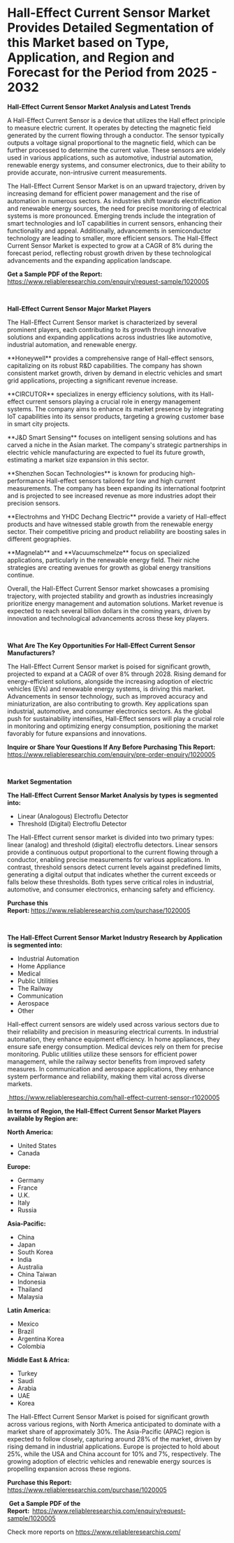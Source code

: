 <p><h1>Hall-Effect Current Sensor Market Provides Detailed Segmentation of this Market based on Type, Application, and Region and Forecast for the Period from 2025 - 2032</h1></p><p><strong>Hall-Effect Current Sensor Market Analysis and Latest Trends</strong></p>
<p><p>A Hall-Effect Current Sensor is a device that utilizes the Hall effect principle to measure electric current. It operates by detecting the magnetic field generated by the current flowing through a conductor. The sensor typically outputs a voltage signal proportional to the magnetic field, which can be further processed to determine the current value. These sensors are widely used in various applications, such as automotive, industrial automation, renewable energy systems, and consumer electronics, due to their ability to provide accurate, non-intrusive current measurements.</p><p>The Hall-Effect Current Sensor Market is on an upward trajectory, driven by increasing demand for efficient power management and the rise of automation in numerous sectors. As industries shift towards electrification and renewable energy sources, the need for precise monitoring of electrical systems is more pronounced. Emerging trends include the integration of smart technologies and IoT capabilities in current sensors, enhancing their functionality and appeal. Additionally, advancements in semiconductor technology are leading to smaller, more efficient sensors. The Hall-Effect Current Sensor Market is expected to grow at a CAGR of 8% during the forecast period, reflecting robust growth driven by these technological advancements and the expanding application landscape.</p></p>
<p><strong>Get a Sample PDF of the Report:&nbsp;</strong> <a href="https://www.reliableresearchiq.com/enquiry/request-sample/1020005?utm_campaign=2732&utm_medium=2&utm_source=Github&utm_content=ia&utm_term=28022025&utm_id=hall-effect-current-sensor">https://www.reliableresearchiq.com/enquiry/request-sample/1020005</a></p>
<p>&nbsp;</p>
<p><strong>Hall-Effect Current Sensor Major Market Players</strong></p>
<p><p>The Hall-Effect Current Sensor market is characterized by several prominent players, each contributing to its growth through innovative solutions and expanding applications across industries like automotive, industrial automation, and renewable energy.</p><p>**Honeywell** provides a comprehensive range of Hall-effect sensors, capitalizing on its robust R&D capabilities. The company has shown consistent market growth, driven by demand in electric vehicles and smart grid applications, projecting a significant revenue increase.</p><p>**CIRCUTOR** specializes in energy efficiency solutions, with its Hall-effect current sensors playing a crucial role in energy management systems. The company aims to enhance its market presence by integrating IoT capabilities into its sensor products, targeting a growing customer base in smart city projects.</p><p>**J&D Smart Sensing** focuses on intelligent sensing solutions and has carved a niche in the Asian market. The company's strategic partnerships in electric vehicle manufacturing are expected to fuel its future growth, estimating a market size expansion in this sector.</p><p>**Shenzhen Socan Technologies** is known for producing high-performance Hall-effect sensors tailored for low and high current measurements. The company has been expanding its international footprint and is projected to see increased revenue as more industries adopt their precision sensors.</p><p>**Electrohms and YHDC Dechang Electric** provide a variety of Hall-effect products and have witnessed stable growth from the renewable energy sector. Their competitive pricing and product reliability are boosting sales in different geographies.</p><p>**Magnelab** and **Vacuumschmelze** focus on specialized applications, particularly in the renewable energy field. Their niche strategies are creating avenues for growth as global energy transitions continue.</p><p>Overall, the Hall-Effect Current Sensor market showcases a promising trajectory, with projected stability and growth as industries increasingly prioritize energy management and automation solutions. Market revenue is expected to reach several billion dollars in the coming years, driven by innovation and technological advancements across these key players.</p></p>
<p>&nbsp;</p>
<p><strong>What Are The Key Opportunities For Hall-Effect Current Sensor Manufacturers?</strong></p>
<p><p>The Hall-Effect Current Sensor market is poised for significant growth, projected to expand at a CAGR of over 8% through 2028. Rising demand for energy-efficient solutions, alongside the increasing adoption of electric vehicles (EVs) and renewable energy systems, is driving this market. Advancements in sensor technology, such as improved accuracy and miniaturization, are also contributing to growth. Key applications span industrial, automotive, and consumer electronics sectors. As the global push for sustainability intensifies, Hall-Effect sensors will play a crucial role in monitoring and optimizing energy consumption, positioning the market favorably for future expansions and innovations.</p></p>
<p><strong>Inquire or Share Your Questions If Any Before Purchasing This Report:</strong> <a href="https://www.reliableresearchiq.com/enquiry/pre-order-enquiry/1020005?utm_campaign=2732&utm_medium=2&utm_source=Github&utm_content=ia&utm_term=28022025&utm_id=hall-effect-current-sensor">https://www.reliableresearchiq.com/enquiry/pre-order-enquiry/1020005</a></p>
<p>&nbsp;</p>
<p><strong>Market Segmentation</strong></p>
<p><strong>The Hall-Effect Current Sensor Market Analysis by types is segmented into:</strong></p>
<p><ul><li>Linear (Analogous) Electroflu Detector</li><li>Threshold (Digital) Electroflu Detector</li></ul></p>
<p><p>The Hall-Effect current sensor market is divided into two primary types: linear (analog) and threshold (digital) electroflu detectors. Linear sensors provide a continuous output proportional to the current flowing through a conductor, enabling precise measurements for various applications. In contrast, threshold sensors detect current levels against predefined limits, generating a digital output that indicates whether the current exceeds or falls below these thresholds. Both types serve critical roles in industrial, automotive, and consumer electronics, enhancing safety and efficiency.</p></p>
<p><strong>Purchase this Report:&nbsp;</strong><a href="https://www.reliableresearchiq.com/purchase/1020005?utm_campaign=2732&utm_medium=2&utm_source=Github&utm_content=ia&utm_term=28022025&utm_id=hall-effect-current-sensor">https://www.reliableresearchiq.com/purchase/1020005</a></p>
<p>&nbsp;</p>
<p><strong>The Hall-Effect Current Sensor Market Industry Research by Application is segmented into:</strong></p>
<p><ul><li>Industrial Automation</li><li>Home Appliance</li><li>Medical</li><li>Public Utilities</li><li>The Railway</li><li>Communication</li><li>Aerospace</li><li>Other</li></ul></p>
<p><p>Hall-effect current sensors are widely used across various sectors due to their reliability and precision in measuring electrical currents. In industrial automation, they enhance equipment efficiency. In home appliances, they ensure safe energy consumption. Medical devices rely on them for precise monitoring. Public utilities utilize these sensors for efficient power management, while the railway sector benefits from improved safety measures. In communication and aerospace applications, they enhance system performance and reliability, making them vital across diverse markets.</p></p>
<p><a href="https://www.reliableresearchiq.com/hall-effect-current-sensor-r1020005?utm_campaign=2732&utm_medium=2&utm_source=Github&utm_content=ia&utm_term=28022025&utm_id=hall-effect-current-sensor">&nbsp;https://www.reliableresearchiq.com/hall-effect-current-sensor-r1020005</a></p>
<p><strong>In terms of Region, the Hall-Effect Current Sensor Market Players available by Region are:</strong></p>
<p>
    <p> <strong> North America: </strong>
        <ul>
            <li>United States</li>
            <li>Canada</li>
        </ul>
        </p> 
    <p> <strong> Europe: </strong>
        <ul>
            <li>Germany</li>
            <li>France</li>
            <li>U.K.</li>
            <li>Italy</li>
            <li>Russia</li>
        </ul>
        </p> 
    <p> <strong> Asia-Pacific: </strong>
        <ul>
            <li>China</li>
            <li>Japan</li>
            <li>South Korea</li>
            <li>India</li>
            <li>Australia</li>
            <li>China Taiwan</li>
            <li>Indonesia</li>
            <li>Thailand</li>
            <li>Malaysia</li>
        </ul>
        </p> 
    <p> <strong> Latin America: </strong>
        <ul>
            <li>Mexico</li>
            <li>Brazil</li>
            <li>Argentina Korea</li>
            <li>Colombia</li>
        </ul>
        </p> 
    <p> <strong> Middle East & Africa: </strong>
        <ul>
            <li>Turkey</li>
            <li>Saudi</li>
            <li>Arabia</li>
            <li>UAE</li>
            <li>Korea</li>
        </ul>
    </p>
    </p>
<p><p>The Hall-Effect Current Sensor Market is poised for significant growth across various regions, with North America anticipated to dominate with a market share of approximately 30%. The Asia-Pacific (APAC) region is expected to follow closely, capturing around 28% of the market, driven by rising demand in industrial applications. Europe is projected to hold about 25%, while the USA and China account for 10% and 7%, respectively. The growing adoption of electric vehicles and renewable energy sources is propelling expansion across these regions.</p></p>
<p><strong>Purchase this Report: </strong><a href="https://www.reliableresearchiq.com/purchase/1020005?utm_campaign=2732&utm_medium=2&utm_source=Github&utm_content=ia&utm_term=28022025&utm_id=hall-effect-current-sensor">https://www.reliableresearchiq.com/purchase/1020005</a></p>
<p>&nbsp;<strong>Get a Sample PDF of the Report:&nbsp;&nbsp;</strong><a href="https://www.reliableresearchiq.com/enquiry/request-sample/1020005?utm_campaign=2732&utm_medium=2&utm_source=Github&utm_content=ia&utm_term=28022025&utm_id=hall-effect-current-sensor">https://www.reliableresearchiq.com/enquiry/request-sample/1020005</a></p>
<p><strong></strong></p>
<p>Check more reports on <a href="https://www.reliableresearchiq.com/?utm_campaign=2732&utm_medium=2&utm_source=Github&utm_content=ia&utm_term=28022025&utm_id=hall-effect-current-sensor">https://www.reliableresearchiq.com/</a></p>